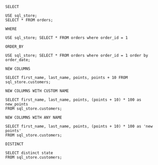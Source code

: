 `SELECT`

```
USE sql_store;
SELECT * FROM orders;
```

`WHERE`

```
USE sql_store; SELECT * FROM orders where order_id = 1
```

`ORDER_BY`

```
USE sql_store; SELECT * FROM orders where order_id = 1 order by order_date;
```

`NEW COLUMNS`

```
SELECT first_name, last_name, points, points + 10 FROM sql_store.customers;
```

`NEW COLUMNS WITH CUSTOM NAME`

```
SELECT first_name, last_name, points, (points + 10) * 100 as new_points
FROM sql_store.customers;
```

`NEW COLUMNS WITH ANY NAME`

```
SELECT first_name, last_name, points, (points + 10) * 100 as 'new points'
FROM sql_store.customers;
```

`DISTINCT`

```
SELECT distinct state
FROM sql_store.customers;
```
